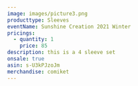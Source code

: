 ```yaml
---
image: images/picture3.png
producttype: Sleeves
eventName: Sunshine Creation 2021 Winter
pricings:
  - quantity: 1
    price: 85
description: this is a 4 sleeve set
onsale: true
asin: s-U3kPJzoJm
merchandise: comiket
---
```

